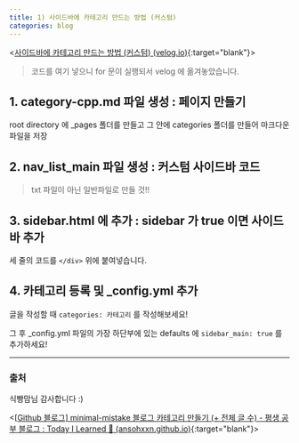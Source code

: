 ```yaml
---
title: 1) 사이드바에 카테고리 만드는 방법 (커스텀)
categories: blog
---
```


<[사이드바에 카테고리 만드는 방법 (커스텀) (velog.io)](https://velog.io/@connor/사이드바에-카테고리-만드는-방법-커스텀#1-category-cppmd){:target="blank"}>

> 코드를 여기 넣으니 for 문이 실행되서 velog 에 옮겨놓았습니다.

## 1. category-cpp.md 파일 생성 : 페이지 만들기

root directory 에 _pages 폴더를 만들고 그 안에 categories 폴더를 만들어 마크다운 파일을 저장

## 2. nav_list_main 파일 생성 : 커스텀 사이드바 코드

> txt 파일이 아닌 일반파일로 만들 것!!

## 3. sidebar.html 에 추가 : sidebar 가 true 이면 사이드바 추가

세 줄의 코드를 `</div>` 위에 붙여넣습니다.

## 4. 카테고리 등록 및 _config.yml 추가

글을 작성할 때 `categories: 카테고리` 를 작성해보세요!

그 후 _config.yml 파일의 가장 하단부에 있는 defaults 에 `sidebar_main: true` 를 추가하세요!

---

### 출처

식빵맘님 감사합니다 :)

<[[Github 블로그\] minimal-mistake 블로그 카테고리 만들기 (+ 전체 글 수) - 평생 공부 블로그 : Today I Learned‍ 🌙 (ansohxxn.github.io)](https://ansohxxn.github.io/blog/category/){:target="blank"}>
